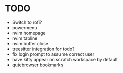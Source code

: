 # TODO

- Switch to rofi?
- powermenu
- nvim homepage
- nvim tabline
- nvim buffer close
- treesitter integration for todo?
- fix login prompt to assume correct user
- have kitty appear on scratch workspace by default
- qutebrowser bookmarks
